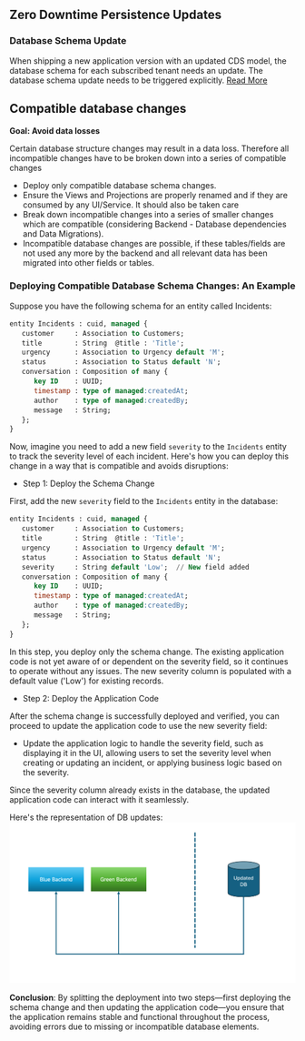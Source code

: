 ## Zero Downtime Persistence Updates

### Database Schema Update
When shipping a new application version with an updated CDS model, the database schema for each subscribed tenant needs an update. The database schema update needs to be triggered explicitly.
[Read More](https://cap.cloud.sap/docs/java/multitenancy#database-update)

## Compatible database changes

**Goal: Avoid data losses**

Certain database structure changes may result in a data loss. Therefore all incompatible changes have to be broken down into a series of compatible changes

- Deploy only compatible database schema changes.
- Ensure the Views and Projections are properly renamed and if they are consumed by any UI/Service. It should also be taken care
- Break down incompatible changes into a series of smaller changes which are compatible (considering Backend - Database dependencies and Data Migrations).
- Incompatible database changes are possible, if these tables/fields are not used any more by the backend and all relevant data has been migrated into other fields or tables.


### Deploying Compatible Database Schema Changes: An Example

Suppose you have the following schema for an entity called Incidents:
```sql
entity Incidents : cuid, managed {  
   customer     : Association to Customers;
   title        : String  @title : 'Title';
   urgency      : Association to Urgency default 'M';
   status       : Association to Status default 'N';
   conversation : Composition of many {
      key ID    : UUID;
      timestamp : type of managed:createdAt;
      author    : type of managed:createdBy;
      message   : String;
   };
}

```
Now, imagine you need to add a new field `severity` to the `Incidents` entity to track the severity level of each incident. Here's how you can deploy this change in a way that is compatible and avoids disruptions:

- Step 1: Deploy the Schema Change

First, add the new `severity` field to the `Incidents` entity in the database:
```sql
entity Incidents : cuid, managed {  
   customer     : Association to Customers;
   title        : String  @title : 'Title';
   urgency      : Association to Urgency default 'M';
   status       : Association to Status default 'N';
   severity     : String default 'Low';  // New field added
   conversation : Composition of many {
      key ID    : UUID;
      timestamp : type of managed:createdAt;
      author    : type of managed:createdBy;
      message   : String;
   };
}


```
In this step, you deploy only the schema change. The existing application code is not yet aware of or dependent on the severity field, so it continues to operate without any issues. The new severity column is populated with a default value ('Low') for existing records.

- Step 2: Deploy the Application Code

After the schema change is successfully deployed and verified, you can proceed to update the application code to use the new severity field:
  - Update the application logic to handle the severity field, such as displaying it in the UI, allowing users to set the severity level when creating or updating an incident, or applying business logic based on the severity.


Since the severity column already exists in the database, the updated application code can interact with it seamlessly.

Here's the representation of DB updates:
<img src="./images/zdm-db.png"/>


**Conclusion**: By splitting the deployment into two steps—first deploying the schema change and then updating the application code—you ensure that the application remains stable and functional throughout the process, avoiding errors due to missing or incompatible database elements.

